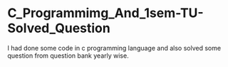 # C_Programmimg_And_1sem-TU-Solved_Question
I had done some code in c programming language and also solved some question from question bank yearly wise. 
